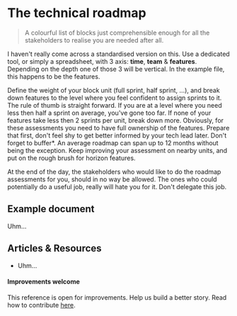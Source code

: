 # The technical roadmap

> A colourful list of blocks just comprehensible enough for all the stakeholders to realise you are needed after all.

I haven't really come across a standardised version on this. Use a dedicated tool, or simply a spreadsheet, with 3 axis: **time**, **team** & **features**.
Depending on the depth one of those 3 will be vertical. In the example file, this happens to be the features.

Define the weight of your block unit (full sprint, half sprint, ...), and break down features to the level where you feel confident to assign sprints to it. The rule of thumb is straight forward. If you are at a level where you need less then half a sprint on average, you've gone too far. If none of your features take less then 2 sprints per unit, break down more.
Obviously, for these assessments you need to have full ownership of the features. Prepare that first, don't feel shy to get better informed by your tech lead later. Don't forget to buffer*.
An average roadmap can span up to 12 months without being the exception. Keep improving your assessment on nearby units, and put on the rough brush for horizon features.

At the end of the day, the stakeholders who would like to do the roadmap assessments for you, should in no way be allowed. The ones who could potentially do a useful job, really will hate you for it. Don't delegate this job.

## Example document

Uhm...

## Articles & Resources

* Uhm...

#### Improvements welcome

This reference is open for improvements. Help us build a better story.
Read how to contribute [here](/CONTRIBUTING.md).
